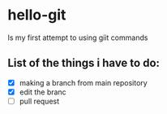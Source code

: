 # hello-git
Is my first attempt to using giìt commands

## List of the things i have to do:

- [x] making a branch from main repository
- [x] edit the branc
- [ ] pull request
